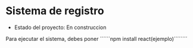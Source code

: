 <h1>Sistema de registro</h1>

- Estado del proyecto: En construccion

Para ejecutar el sistema, debes poner
´´´´´´npm install react(ejemplo)´´´´´´´´
